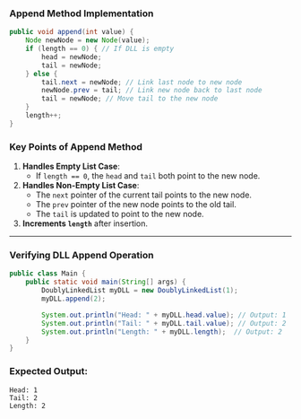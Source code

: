 

### **Append Method Implementation**
```java
public void append(int value) {
    Node newNode = new Node(value);
    if (length == 0) { // If DLL is empty
        head = newNode;
        tail = newNode;
    } else {
        tail.next = newNode; // Link last node to new node
        newNode.prev = tail; // Link new node back to last node
        tail = newNode; // Move tail to the new node
    }
    length++;
}
```

### **Key Points of Append Method**
1. **Handles Empty List Case**:
   - If `length == 0`, the `head` and `tail` both point to the new node.
2. **Handles Non-Empty List Case**:
   - The `next` pointer of the current tail points to the new node.
   - The `prev` pointer of the new node points to the old tail.
   - The `tail` is updated to point to the new node.
3. **Increments `length`** after insertion.

---

### **Verifying DLL Append Operation**
```java
public class Main {
    public static void main(String[] args) {
        DoublyLinkedList myDLL = new DoublyLinkedList(1);
        myDLL.append(2);

        System.out.println("Head: " + myDLL.head.value); // Output: 1
        System.out.println("Tail: " + myDLL.tail.value); // Output: 2
        System.out.println("Length: " + myDLL.length);  // Output: 2
    }
}
```

### **Expected Output:**
```
Head: 1
Tail: 2
Length: 2
```

